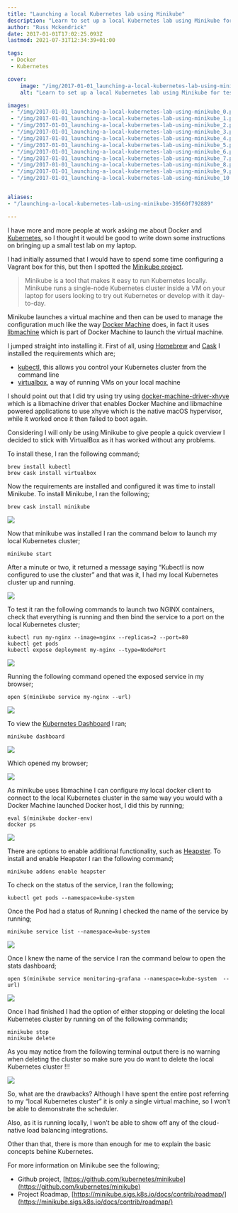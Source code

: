 ```yaml
---
title: "Launching a local Kubernetes lab using Minikube"
description: "Learn to set up a local Kubernetes lab using Minikube for testing or development. Install, configure, and enable additional functionalities."
author: "Russ Mckendrick"
date: 2017-01-01T17:02:25.093Z
lastmod: 2021-07-31T12:34:39+01:00

tags:
 - Docker
 - Kubernetes

cover:
    image: "/img/2017-01-01_launching-a-local-kubernetes-lab-using-minikube_0.png" 
    alt: "Learn to set up a local Kubernetes lab using Minikube for testing or development. Install, configure, and enable additional functionalities."

images:
 - "/img/2017-01-01_launching-a-local-kubernetes-lab-using-minikube_0.png"
 - "/img/2017-01-01_launching-a-local-kubernetes-lab-using-minikube_1.png"
 - "/img/2017-01-01_launching-a-local-kubernetes-lab-using-minikube_2.png"
 - "/img/2017-01-01_launching-a-local-kubernetes-lab-using-minikube_3.png"
 - "/img/2017-01-01_launching-a-local-kubernetes-lab-using-minikube_4.png"
 - "/img/2017-01-01_launching-a-local-kubernetes-lab-using-minikube_5.png"
 - "/img/2017-01-01_launching-a-local-kubernetes-lab-using-minikube_6.png"
 - "/img/2017-01-01_launching-a-local-kubernetes-lab-using-minikube_7.png"
 - "/img/2017-01-01_launching-a-local-kubernetes-lab-using-minikube_8.png"
 - "/img/2017-01-01_launching-a-local-kubernetes-lab-using-minikube_9.png"
 - "/img/2017-01-01_launching-a-local-kubernetes-lab-using-minikube_10.png"


aliases:
- "/launching-a-local-kubernetes-lab-using-minikube-39560f792889"

---
```


I have more and more people at work asking me about Docker and [Kubernetes](http://kubernetes.io/), so I thought it would be good to write down some instructions on bringing up a small test lab on my laptop.

I had initially assumed that I would have to spend some time configuring a Vagrant box for this, but then I spotted the [Minikube project](https://github.com/kubernetes/minikube).

> Minikube is a tool that makes it easy to run Kubernetes locally. Minikube runs a single-node Kubernetes cluster inside a VM on your laptop for users looking to try out Kubernetes or develop with it day-to-day.

Minikube launches a virtual machine and then can be used to manage the configuration much like the way [Docker Machine](https://docs.docker.com/machine/) does, in fact it uses [libmachine](https://github.com/docker/machine/tree/master/libmachine) which is part of Docker Machine to launch the virtual machine.

I jumped straight into installing it. First of all, using [Homebrew](http://brew.sh/) and [Cask](https://github.com/Homebrew/homebrew-cask/) I installed the requirements which are;

- [kubectl](http://kubernetes.io/docs/user-guide/kubectl-overview/), this allows you control your Kubernetes cluster from the command line
- [virtualbox](http://virtualbox.org/), a way of running VMs on your local machine

I should point out that I did try using try using [docker-machine-driver-xhyve](https://github.com/zchee/docker-machine-driver-xhyve) which is a libmachine driver that enables Docker Machine and libmachine powered applications to use xhyve which is the native macOS hypervisor, while it worked once it then failed to boot again.

Considering I will only be using Minikube to give people a quick overview I decided to stick with VirtualBox as it has worked without any problems.

To install these, I ran the following command;

```
brew install kubectl
brew cask install virtualbox
```

Now the requirements are installed and configured it was time to install Minikube. To install Minikube, I ran the following;

```
brew cask install minikube
```

![](/img/2017-01-01_launching-a-local-kubernetes-lab-using-minikube_1.png)

Now that minikube was installed I ran the command below to launch my local Kubernetes cluster;

```
minikube start
```

After a minute or two, it returned a message saying “Kubectl is now configured to use the cluster” and that was it, I had my local Kubernetes cluster up and running.

![](/img/2017-01-01_launching-a-local-kubernetes-lab-using-minikube_2.png)

To test it ran the following commands to launch two NGINX containers, check that everything is running and then bind the service to a port on the local Kubernetes cluster;

```
kubectl run my-nginx --image=nginx --replicas=2 --port=80
kubectl get pods
kubectl expose deployment my-nginx --type=NodePort
```

![](/img/2017-01-01_launching-a-local-kubernetes-lab-using-minikube_3.png)

Running the following command opened the exposed service in my browser;

```
open $(minikube service my-nginx --url)
```

![](/img/2017-01-01_launching-a-local-kubernetes-lab-using-minikube_4.png)

To view the [Kubernetes Dashboard](http://kubernetes.io/docs/user-guide/ui/) I ran;

```
minikube dashboard
```

![](/img/2017-01-01_launching-a-local-kubernetes-lab-using-minikube_5.png)

Which opened my browser;

![](/img/2017-01-01_launching-a-local-kubernetes-lab-using-minikube_6.png)

As minikube uses libmachine I can configure my local docker client to connect to the local Kubernetes cluster in the same way you would with a Docker Machine launched Docker host, I did this by running;

```
eval $(minikube docker-env)
docker ps
```

![](/img/2017-01-01_launching-a-local-kubernetes-lab-using-minikube_7.png)

There are options to enable additional functionality, such as [Heapster](https://github.com/kubernetes/heapster). To install and enable Heapster I ran the following command;

```
minikube addons enable heapster
```

To check on the status of the service, I ran the following;

```
kubectl get pods --namespace=kube-system
```

Once the Pod had a status of Running I checked the name of the service by running;

```
minikube service list --namespace=kube-system
```

![](/img/2017-01-01_launching-a-local-kubernetes-lab-using-minikube_8.png)

Once I knew the name of the service I ran the command below to open the stats dashboard;

```
open $(minikube service monitoring-grafana --namespace=kube-system  --url)
```

![](/img/2017-01-01_launching-a-local-kubernetes-lab-using-minikube_9.png)

Once I had finished I had the option of either stopping or deleting the local Kubernetes cluster by running on of the following commands;

```
minikube stop
minikube delete
```

As you may notice from the following terminal output there is no warning when deleting the cluster so make sure you do want to delete the local Kubernetes cluster !!!

![](/img/2017-01-01_launching-a-local-kubernetes-lab-using-minikube_10.png)

So, what are the drawbacks? Although I have spent the entire post referring to my “local Kubernetes cluster” it is only a single virtual machine, so I won’t be able to demonstrate the scheduler.

Also, as it is running locally, I won’t be able to show off any of the cloud-native load balancing integrations.

Other than that, there is more than enough for me to explain the basic concepts behine Kubernetes.

For more information on Minikube see the following;

- Github project, [https://github.com/kubernetes/minikube](https://github.com/kubernetes/minikube)
- Project Roadmap, [https://minikube.sigs.k8s.io/docs/contrib/roadmap/](https://minikube.sigs.k8s.io/docs/contrib/roadmap/)